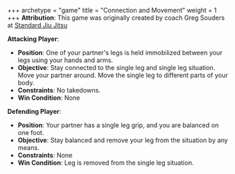 +++
archetype = "game"
title = "Connection and Movement"
weight = 1
+++
**Attribution**: This game was originally created by coach Greg Souders at [Standard Jiu Jitsu](https://standardjiujitsu.com)

**Attacking Player**:
  * **Position**: One of your partner's legs is held immobilized between your legs using your hands and arms.
  * **Objective**: Stay connected to the single leg and single leg situation. Move your partner around. Move the single leg to different parts of your body.
  * **Constraints**: No takedowns.
  * **Win Condition**: None

**Defending Player**:
  * **Position**: Your partner has a single leg grip, and you are balanced on one foot.
  * **Objective**: Stay balanced and remove your leg from the situation by any means.
  * **Constraints**: None
  * **Win Condition**: Leg is removed from the single leg situation.
